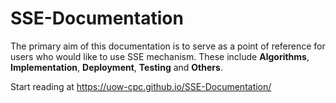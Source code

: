 # SSE-Documentation

The primary aim of this documentation is to serve as a point of reference for users who would like to use SSE mechanism. These include **Algorithms**, **Implementation**, **Deployment**, **Testing** and **Others**.

Start reading at https://uow-cpc.github.io/SSE-Documentation/